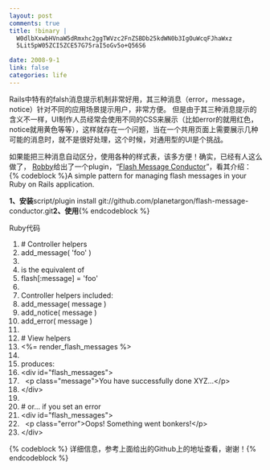 ```yaml
--- 
layout: post
comments: true
title: !binary |
  W0dlbXxwbHVnaW5dRmxhc2ggTWVzc2FnZSBDb25kdWN0b3IgOuWcqFJhaWxz
  5Lit5pW05ZCI5ZCE57G75raI5oGv5o+Q56S6

date: 2008-9-1
link: false
categories: life
---
```

Rails中特有的falsh消息提示机制非常好用，其三种消息（error，message，notice）针对不同的应用场景提示用户，非常方便。
但是由于其三种消息提示的含义不一样，UI制作人员经常会使用不同的CSS来展示（比如error的就用红色，notice就用黄色等等），这样就存在一个问题，当在一个共用页面上需要展示几种可能的消息时，就不是很好处理，这个时候，对通用型的UI是个挑战。

如果能把三种消息自动区分，使用各种的样式表，该多方便！确实，已经有人这么做了， <a href="http://www.robbyonrails.com/articles/2008/08/29/flash-message-conductor">Robby</a>给出了一个plugin，“<a href="http://github.com/planetargon/flash-message-conductor/tree/master">Flash Message Conductor</a>”，看其介绍：
{% codeblock %}A simple pattern for managing flash messages in your Ruby on Rails application.

<strong>1、安装</strong>script/plugin install git://github.com/planetargon/flash-message-conductor.git<strong>2、使用</strong>{% endcodeblock %}
<div class="codeText">
<div class="codeHead">Ruby代码</div>
<ol class="dp-rb" start="1">
	<li class="alt"><span><span class="comment"># Controller helpers</span><span>  </span></span></li>
	<li><span>add_message( <span class="string">'foo'</span><span> )  </span></span></li>
	<li class="alt"><span>  </span></li>
	<li><span>is the equivalent of  </span></li>
	<li class="alt"><span>flash[<span class="symbol">:message</span><span>] = </span><span class="string">'foo'</span><span>  </span></span></li>
	<li><span>  </span></li>
	<li class="alt"><span>Controller helpers included:  </span></li>
	<li><span>add_message( message )   </span></li>
	<li class="alt"><span>add_notice( message )  </span></li>
	<li><span>add_error( message )  </span></li>
	<li class="alt"><span>  </span></li>
	<li><span><span class="comment"># View helpers</span><span>  </span></span></li>
	<li class="alt"><span>&lt;%= render_flash_messages %&gt;  </span></li>
	<li><span>  </span></li>
	<li class="alt"><span>produces:  </span></li>
	<li><span>&lt;div id=<span class="string">"flash_messages"</span><span>&gt;  </span></span></li>
	<li class="alt"><span>  &lt;p <span class="keyword">class</span><span>=</span><span class="string">"message"</span><span>&gt;You have successfully done XYZ...&lt;/p&gt;  </span></span></li>
	<li><span>&lt;/div&gt;  </span></li>
	<li class="alt"><span>  </span></li>
	<li><span><span class="comment"># or... if you set an error</span><span>  </span></span></li>
	<li class="alt"><span>&lt;div id=<span class="string">"flash_messages"</span><span>&gt;  </span></span></li>
	<li><span>  &lt;p <span class="keyword">class</span><span>=</span><span class="string">"error"</span><span>&gt;Oops! Something went bonkers!&lt;/p&gt;  </span></span></li>
	<li class="alt"><span>&lt;/div&gt;  </span></li>
</ol>
</div>
{% codeblock %}
详细信息，参考上面给出的Github上的地址查看，谢谢！{% endcodeblock %}

